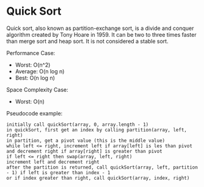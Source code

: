 Quick Sort
==========

Quick sort, also known as partition-exchange sort, is a divide and conquer
algorithm created by Tony Hoare in 1959. It can be two to three times faster
than merge sort and heap sort. It is not considered a stable sort.

Performance Case:
- Worst: O(n^2)
- Average: O(n log n)
- Best: O(n log n)

Space Complexity Case:
- Worst: O(n)

Pseudocode example:

```
initially call quickSort(array, 0, array.length - 1)
in quickSort, first get an index by calling partition(array, left, right)
in partition, get a pivot value (this is the middle value)
while left <= right, increment left if array[left] is les than pivot and decrement right if array[right] is greater than pivot
if left <= right then swap(array, left, right)
increment left and decrement right
after the partition is returned, call quickSort(array, left, partition - 1) if left is greater than index - 1
or if index greater than right, call quickSort(array, index, right)

```
